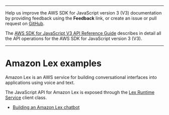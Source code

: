--------

Help us improve the AWS SDK for JavaScript version 3 \(V3\) documentation by providing feedback using the **Feedback** link, or create an issue or pull request on [GitHub](https://github.com/awsdocs/aws-sdk-for-javascript-v3)\.

 The [AWS SDK for JavaScript V3 API Reference Guide](https://docs.aws.amazon.com/AWSJavaScriptSDK/v3/latest/index.html) describes in detail all the API operations for the AWS SDK for JavaScript version 3 \(V3\)\.

--------

# Amazon Lex examples<a name="lex-examples"></a>

Amazon Lex is an AWS service for building conversational interfaces into applications using voice and text\. 

The JavaScript API for Amazon Lex is exposed through the [Lex Runtime Service](https://docs.aws.amazon.com/AWSJavaScriptSDK/v3/latest/clients/client-lex-runtime-service/index.html) client class\.
+ [Building an Amazon Lex chatbot](lex-bot-example.md)